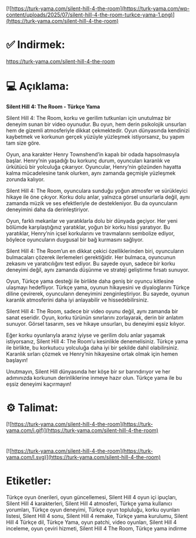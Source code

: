 [![https://turk-yama.com/silent-hill-4-the-room](https://turk-yama.com/wp-content/uploads/2025/07/silent-hill-4-the-room-turkce-yama-1.png)](https://turk-yama.com/silent-hill-4-the-room)
# ✅ Indirmek:
https://turk-yama.com/silent-hill-4-the-room
# 💻 Açıklama:
**Silent Hill 4: The Room - Türkçe Yama**

Silent Hill 4: The Room, korku ve gerilim tutkunları için unutulmaz bir deneyim sunan bir video oyunudur. Bu oyun, hem derin psikolojik unsurları hem de gizemli atmosferiyle dikkat çekmektedir. Oyun dünyasında kendinizi kaybetmek ve korkunun gerçek yüzüyle yüzleşmek istiyorsanız, bu yapım tam size göre.

Oyun, ana karakter Henry Townshend’in kapalı bir odada hapsolmasıyla başlar. Henry’nin yaşadığı bu korkunç durum, oyuncuları karanlık ve ürkütücü bir yolculuğa çıkarıyor. Oyuncular, Henry’nin gözünden hayatta kalma mücadelesine tanık olurken, aynı zamanda geçmişle yüzleşmek zorunda kalıyor.

Silent Hill 4: The Room, oyunculara sunduğu yoğun atmosfer ve sürükleyici hikaye ile öne çıkıyor. Korku dolu anlar, yalnızca görsel unsurlarla değil, aynı zamanda müzik ve ses efektleriyle de destekleniyor. Bu da oyuncuların deneyimini daha da derinleştiriyor.

Oyun, farklı mekanlar ve yaratıklarla dolu bir dünyada geçiyor. Her yeni bölümde karşılaştığınız yaratıklar, yoğun bir korku hissi yaratıyor. Bu yaratıklar, Henry’nin içsel korkularını ve travmalarını sembolize ediyor, böylece oyuncuların duygusal bir bağ kurmasını sağlıyor.

Silent Hill 4: The Room’un en dikkat çekici özelliklerinden biri, oyuncuların bulmacaları çözerek ilerlemeleri gerektiğidir. Her bulmaca, oyuncunun zekasını ve yaratıcılığını test ediyor. Bu sayede oyun, sadece bir korku deneyimi değil, aynı zamanda düşünme ve strateji geliştirme fırsatı sunuyor.

Oyun, Türkçe yama desteği ile birlikte daha geniş bir oyuncu kitlesine ulaşmayı hedefliyor. Türkçe yama, oyunun hikayesini ve diyaloglarını Türkçe diline çevirerek, oyuncuların deneyimini zenginleştiriyor. Bu sayede, oyunun karanlık atmosferini daha iyi anlayabilir ve hissedebilirsiniz.

Silent Hill 4: The Room, sadece bir video oyunu değil, aynı zamanda bir sanat eseridir. Oyun, korku türünün sınırlarını zorlayarak, derin bir anlatım sunuyor. Görsel tasarım, ses ve hikaye unsurları, bu deneyimi eşsiz kılıyor.

Eğer korku oyunlarıyla aranız iyiyse ve gerilim dolu anlar yaşamak istiyorsanız, Silent Hill 4: The Room’u kesinlikle denemelisiniz. Türkçe yama ile birlikte, bu korkutucu yolculuğa daha iyi bir şekilde dahil olabilirsiniz. Karanlık sırları çözmek ve Henry’nin hikayesine ortak olmak için hemen başlayın! 

Unutmayın, Silent Hill dünyasında her köşe bir sır barındırıyor ve her adımınızda korkunun derinliklerine inmeye hazır olun. Türkçe yama ile bu eşsiz deneyimi kaçırmayın!
# ⚙️ Talimat:
[![https://turk-yama.com/silent-hill-4-the-room](https://turk-yama.com/i.gif)](https://turk-yama.com/silent-hill-4-the-room)
#
[![https://turk-yama.com/silent-hill-4-the-room](https://turk-yama.com/l.svg)](https://turk-yama.com/silent-hill-4-the-room)
# Etiketler:
Türkçe oyun önerileri, oyun güncellemesi, Silent Hill 4 oyun içi ipuçları, Silent Hill 4 karakterleri, Silent Hill 4 atmosferi, Türkçe yama kullanıcı yorumları, Türkçe oyun deneyimi, Türkçe oyun topluluğu, korku oyunları listesi, Silent Hill 4 sonu, Silent Hill 4 remake, Türkçe yama kurulumu, Silent Hill 4 Türkçe dil, Türkçe Yama, oyun patchi, video oyunları, Silent Hill 4 inceleme, oyun çeviri hizmeti, Silent Hill 4 The Room, Türkçe yama indirme


